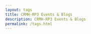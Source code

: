 ```yaml
---
layout: tags
title: CRMH-RP3 Events & Blogs
description: CRMH-RP3 Events & Blogs
permalink: /tags.html
---
```

